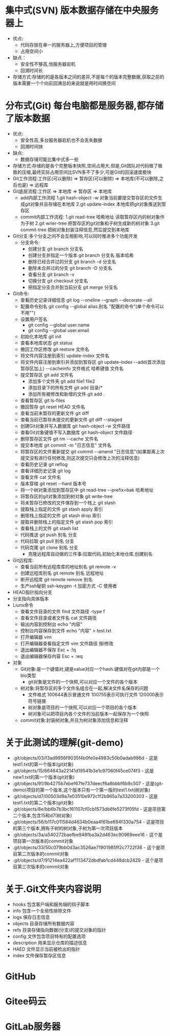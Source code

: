 # 集中式(SVN) 版本数据存储在中央服务器上
* 优点:
    - 代码存放在单一的服务器上,方便项目的管理
    - 占用空间小
* 缺点：
    - 安全性不够高,怕服务器宕机
    - 回溯时间长
* 存储方式:存储的的是各版本之间的差异,不是每个的版本完整数据,获取之前的版本需要一个个向前回溯总的来说就是用时间换空间
# 分布式(Git) 每台电脑都是服务器,都存储了版本数据
* 优点:
    - 安全性高,多台服务器宕机也不会丢失数据
    - 回溯时间快
* 缺点:
    - 数据存储可能比集中式多一些
* 存储方式:存储的是各个完整版本快照,空间占用大,但是,Git团队对代码做了极致的压缩,最终实际占用空间比SVN多不了多少,可是Git的回滚速度极快
* Git工作流程:工作区(可以删除) => 暂存区(可以删除) => 本地库(不可以删除,之后也是) => 远程库
* Git底层流程:工作区 => 本地库 => 暂存区 => 本地库
    - add内部工作流程 
        1.git hash-object -w 对象当前要提交暂存区的文件生成git对象并且存储在本地库
        2.git update-index 本地库把git对象推送到暂存区
    - commit内部工作流程:
        1.git read-tree 哈希地址 读取暂存区内的树对象作为子树
        2.git wrier-tree 把暂存区的git对象和子树生成新的树对象
        3.git commit-tree 把树对象封装注释信息,然后提交到本地库
* Git分支:多个分支之间不会互相影响,可以同时推进多个功能开发
    - 分支命令:
        * 创建分支 git branch 分支名
        * 创建分支并指定一个版本 git branch 分支名 版本哈希
        * 删除已经合并过的分支 git branch -d 分支名
        * 删除未合并过的分支 git branch -D 分支名
        * 查看分支 git branch -v
        * 切换分支 git checkout 分支名
        * 把指定分支合并到当前分支 git merge 分支名
* Git命令:
    - 查看历史记录详细信息 git log --oneline --graph --decorate --all
    - 配置命令别名 git config --global alias.别名 "配置的命令"(单个命令可以不用"") 
    - 设置用户签名
        * git config --global user.name
        * git config --global user.email
    - 初始化本地库 git init
    - 查看本地库状态 git status
    - 撤回工作区修改 git restore 文件名
    - 将文件内容注册到索引 update-index 文件名
    - 将文件内容注册到索引并添加到暂存区 git update-index --add(首次添加暂存区加上)     --cacheinfo 文件格式 哈希键值 文件名
    - 提交暂存区 git add 文件名 
        * 添加多个文件夹 git add file1 file2
        * 添加目录下的所有文件 git add 目录/*
        * 添加所有被修改和新增的文件 git add .
    - 查看暂存区 git ls-files
    - 撤回暂存 git reset HEAD 文件名
    - 查看当前未暂存的更新文件 git diff 
    - 查看当前已暂存未提交的更新文件 git diff --staged
    - 创建Git对象并写入数据库 git hash-object -w 文件路径
    - 查看Git对象键值不写入数据库 git hash-object 文件路径
    - 删除暂存区文件 git rm --cache 文件名
    - 提交本地库 git commit -m "日志信息" 文件名
    - 将暂存区的文件重新提交 git commit --amend "日志信息"(如果距离上次提交没有进行任何修改,则这次提交只会修改上次的注释信息)
    - 查看历史记录 git reflog
    - 查看详细历史记录 git log
    - 查看文件 cat 文件名
    - 版本穿梭 git reset --hard 版本号
    - 将一个树对象添加到暂存区中 git read-tree --prefix=bak 哈希地址
    - 将暂存区的git对象添加到树对象 git write-tree
    - 将未暂存已修改的文件保存到一个栈上 git stash
    - 提取栈上指定的文件 git stash apply 索引 
    - 删除栈上指定的文件 git stash drop 索引
    - 提取并删除栈上的指定文件 git stash pop 索引
    - 查看栈上的文件 git stash list 
    - 代码推送 git push 别名 分支
    - 代码拉取 git pull 别名 分支
    - 代码克隆 git clone 别名 分支
        * 克隆远程库自动做的三件事:拉取代码,初始化本地仓库,创建别名
* Git远程库:
    - 查看当前所有远程库库的地址别名 git remote -v
    - 创建远程库别名 git remote 别名 远程地址
    - 断开远程库 git remote remove 别名
    - 生产ssh秘钥 ssh-keygen -t 加密方式 -C 使用者
* HEAD指针指向分支
* 分支指向具体版本
* Liunx命令
    - 查看文件目录的文件 find 文件路径 -type f 
    - 查看文件目录或者文件名 cat 文件路径  
    - 输出内容到控制台 echo "内容" 
    - 控制台内容保存到文件 echo "内容" > test.txt
    - 打开编辑器 vim
    - 打开编辑器查看指定文件 vim 文件路径 按i修改 
    - 退出编辑器不保存 Esc + :!q
    - 退出编辑器保存内容 Esc + :wq
* 对象
    - Git对象:是一个键值对,键是value对应一个hash.键值对在git内部是一个blo类型
        * git对象是文件的一个快照,可以对应一个文件的各个版本
    - 树对象:将暂存区的多个文件名组合在一起,解决文件名保存的问题
        * 文件格式 100644表示普通文件 100755表示可执行文件 120000表示符号链接
        * 树对象是项目的一个快照,可以对应一个项目的各个版本
        * 树对象可以把项目内各个文件的当前版本一起保存为一个快照
    - commit对象:封装树对象,并且为树对象添加信息和注释
# 关于此测试的理解(git-demo)
   * .git/objects/03/f3ad9956f9035f4b0fe0e4983c50b0adab986d
    - 这是test1.txt的第一个版本(git对象)
   * .git/objects/15/664643a22141d19541b3e1c97060f45ce074f3
    - 这是new1.txt的第一个版本(git对象)
   * .git/objects/91/9b4275b7ebef67fe737deecf6a8bbbf6b9c507
    - 这是(git-demo)项目的第一个版本,这个版本只有一个第一版的test1.txt(树对象)
   * .git/objects/d7/00503d9a7e03510e972c1f2b965a7a33200303
    - 这是test1.txt的第二个版本(git对象)
   * .git/objects/8e/bb6b7b3bc161107cf0cb1573db6fe5273f05fd
    - 这是项目第二个版本,包含15和d7(树对象)
   *  .git/objects/56/b117c011584d4634b0eaa4f61be694f330a754
    - 这是项目的第三个版本,拥有子树的树对象,子树为第一次项目版本
   *  .git/objects/3a/a540272baefbe948fba3a2d463ec90969eee16
    - 这个是项目第一次版本的commit对象
   *  .git/objects/33/50c079bb0d3ac3526ae71901985ff2c7722f36
    - 这个是项目第二次版本的commit对象
   *  .git/objects/d7/91214ea422af1113472dbdfab1cd448dcb2429
    - 这个是项目第三次版本的commit对象
# 关于.Git文件夹内容说明
* hooks 包含客户端和服务端的钩子脚本  
* info 包含一个全局性排除文件
* logs 保存日志信息
* objects 目录存储所有数据内容
* refs 目录存储指向数据(分支)的提交对象的指针
* config 文件包含项目特有的配置选项
* description 用来显示仓库的描述信息
* HAED 文件显示当前被检出的指针
* index 文件保存暂存区信息
# GitHub
# Gitee码云
# GitLab服务器
